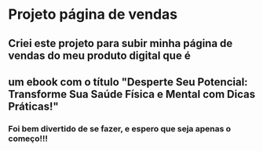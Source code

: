 # Projeto página de vendas

## Criei este projeto para subir minha página de vendas do meu produto digital que é

## um ebook com o título "Desperte Seu Potencial: Transforme Sua Saúde Física e Mental com Dicas Práticas!"

### Foi bem divertido de se fazer, e espero que seja apenas o começo!!!
